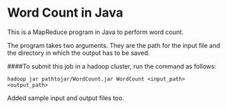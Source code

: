 # Word Count in Java

This is a MapReduce program in Java to perform word count.

The program takes two arguments. They are the path for the input file and the directory in which the output has to be saved.

####To submit this job in a hadoop cluster, run the command as follows:

```
hadoop jar pathtojar/WordCount.jar WordCount <input_path> <output_path>
```

Added sample input and output files too.

